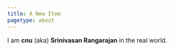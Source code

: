 ```yaml
---
title: A New Item
pagetype: about
---
```


I am **cnu** (aka) **Srinivasan Rangarajan** in the real world. 
